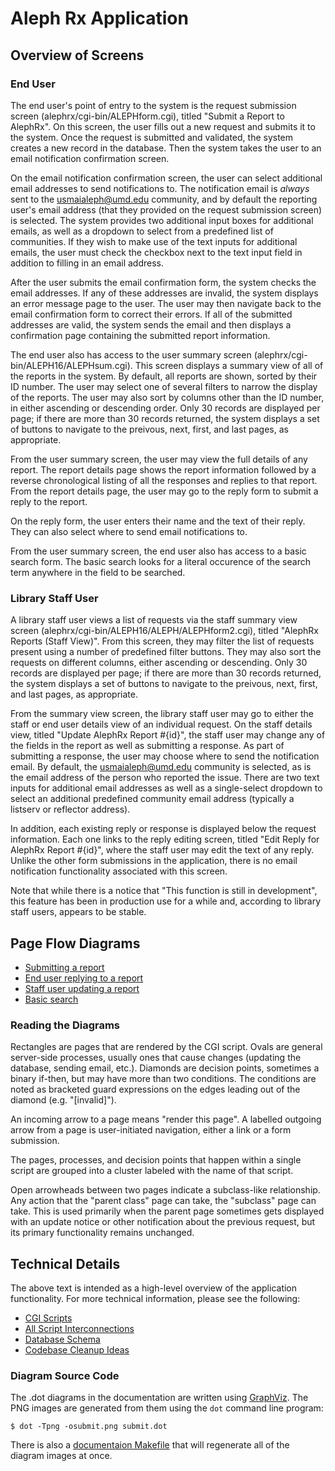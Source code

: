 Aleph Rx Application
====================

Overview of Screens
-------------------

### End User ###

The end user's point of entry to the system is the request submission screen
(alephrx/cgi-bin/ALEPHform.cgi), titled "Submit a Report to AlephRx". On this
screen, the user fills out a new request and submits it to the system. Once the
request is submitted and validated, the system creates a new record in the
database. Then the system takes the user to an email notification confirmation
screen.

On the email notification confirmation screen, the user can select additional
email addresses to send notifications to. The notification email is *always*
sent to the usmaialeph@umd.edu community, and by default the reporting user's
email address (that they provided on the request submission screen) is
selected.  The system provides two additional input boxes for additional emails,
as well as a dropdown to select from a predefined list of communities. If they
wish to make use of the text inputs for additional emails, the user must check
the checkbox next to the text input field in addition to filling in an email
address.

After the user submits the email confirmation form, the system checks the email
addresses. If any of these addresses are invalid, the system displays an error
message page to the user. The user may then navigate back to the email
confirmation form to correct their errors. If all of the submitted addresses are
valid, the system sends the email and then displays a confirmation page
containing the submitted report information.

The end user also has access to the user summary screen
(alephrx/cgi-bin/ALEPH16/ALEPHsum.cgi). This screen displays a summary view of
all of the reports in the system. By default, all reports are shown, sorted by
their ID number. The user may select one of several filters to narrow the
display of the reports. The user may also sort by columns other than the ID
number, in either ascending or descending order. Only 30 records are displayed
per page; if there are more than 30 records returned, the system displays a set
of buttons to navigate to the preivous, next, first, and last pages, as
appropriate.

From the user summary screen, the user may view the full details of any report.
The report details page shows the report information followed by a reverse
chronological listing of all the responses and replies to that report. From the
report details page, the user may go to the reply form to submit a reply to the
report.

On the reply form, the user enters their name and the text of their reply. They
can also select where to send email notifications to.

From the user summary screen, the end user also has access to a basic search
form. The basic search looks for a literal occurence of the search term anywhere
in the field to be searched.

### Library Staff User ###

A library staff user views a list of requests via the staff summary view screen
(alephrx/cgi-bin/ALEPH16/ALEPH/ALEPHform2.cgi), titled "AlephRx Reports (Staff
View)". From this screen, they may filter the list of requests present using a
number of predefined filter buttons. They may also sort the requests on
different columns, either ascending or descending. Only 30 records are displayed
per page; if there are more than 30 records returned, the system displays a set
of buttons to navigate to the preivous, next, first, and last pages, as
appropriate.

From the summary view screen, the library staff user may go to either the staff
or end user details view of an individual request. On the staff details view,
titled "Update AlephRx Report #{id}", the staff user may change any of the
fields in the report as well as submitting a response. As part of submitting a
response, the user may choose where to send the notification email. By default,
the usmaialeph@umd.edu community is selected, as is the email address of the
person who reported the issue. There are two text inputs for additional email
addresses as well as a single-select dropdown to select an additional predefined
community email address (typically a listserv or reflector address).

In addition, each existing reply or response is displayed below the request
information. Each one links to the reply editing screen, titled "Edit Reply for
AlephRx Report #{id}", where the staff user may edit the text of any reply.
Unlike the other form submissions in the application, there is no email
notification functionality associated with this screen.

Note that while there is a notice that "This function is still in development",
this feature has been in production use for a while and, according to library
staff users, appears to be stable.

Page Flow Diagrams
------------------

- [Submitting a report](submit.png)
- [End user replying to a report](userreply.png)
- [Staff user updating a report](staffresponse.png)
- [Basic search](search.png)

### Reading the Diagrams ###

Rectangles are pages that are rendered by the CGI script. Ovals are general
server-side processes, usually ones that cause changes (updating the database,
sending email, etc.). Diamonds are decision points, sometimes a binary if-then,
but may have more than two conditions. The conditions are noted as bracketed
guard expressions on the edges leading out of the diamond (e.g. "[invalid]").

An incoming arrow to a page means "render this page". A labelled outgoing arrow
from a page is user-initiated navigation, either a link or a form submission.

The pages, processes, and decision points that happen within a single script are
grouped into a cluster labeled with the name of that script.

Open arrowheads between two pages indicate a subclass-like relationship. Any
action that the "parent class" page can take, the "subclass" page can take. This
is used primarily when the parent page sometimes gets displayed with an update
notice or other notification about the previous request, but its primary
functionality remains unchanged.

Technical Details
-----------------

The above text is intended as a high-level overview of the application
functionality. For more technical information, please see the following:

- [CGI Scripts](scripts.md)
- [All Script Interconnections](pageflow.png)
- [Database Schema](database.md)
- [Codebase Cleanup Ideas](codefixes.md)

### Diagram Source Code ###

The .dot diagrams in the documentation are written using
[GraphViz](http://www.graphviz.org). The PNG images are generated from them
using the `dot` command line program:

    $ dot -Tpng -osubmit.png submit.dot

There is also a [documentaion Makefile](Makefile) that will regenerate all of
the diagram images at once.
